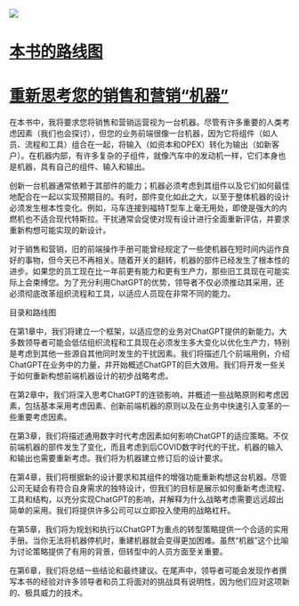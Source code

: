 ![](../images/comm.jpg)

# [本书的路线图](contents.xhtml#t_chapter03)

# [重新思考您的销售和营销“机器”](contents.xhtml#t_chapter03)

在本书中，我将要求您将销售和营销运营视为一台机器。尽管有许多重要的人类考虑因素（我们也会探讨），但您的业务前端很像一台机器，因为它将组件（如人员、流程和工具）组合在一起，将输入（如资本和OPEX）转化为输出（如新客户）。在机器内部，有许多复杂的子组件，就像汽车中的发动机一样，它们本身也是机器，具有自己的组件、输入和输出。

创新一台机器通常依赖于其部件的能力；机器必须考虑到其组件以及它们如何最佳地配合在一起以实现预期目的。有时，部件变化如此之大，以至于整体机器的设计必须发生根本性变化。例如，马车连接到福特T型车上毫无用处，即使是强大的内燃机也不适合现代特斯拉。干扰通常会促使对现有设计进行全面重新评估，并要求重新构想可能实现的新设计。

对于销售和营销，旧的前端操作手册可能曾经规定了一些使机器在短时间内运作良好的事物，但今天已不再相关。随着开关的翻转，机器的部件已经发生了根本性的进步。如果您的员工现在比一年前更有能力和更有生产力，那些旧工具现在可能实际上会束缚您。为了充分利用ChatGPT的优势，领导者不仅必须推动其采用，还必须彻底改革组织流程和工具，以适应人员现在非常不同的能力。

目录和路线图

在第1章中，我们将建立一个框架，以适应您的业务对ChatGPT提供的新能力。大多数领导者可能会低估组织流程和工具现在必须发生多大变化以优化生产力，特别是考虑到其他一些源自其他同时发生的干扰因素。我们将描述几个前端用例，介绍ChatGPT在业务中的力量，并开始概述ChatGPT的巨大效用。我们将开发一些关于如何重新构想前端机器设计的初步战略考虑。

在第2章中，我们将深入思考ChatGPT的连锁影响，并概述一些战略原则和考虑因素，包括基本采用考虑因素、创新前端机器的原则以及在业务中快速引入变革的一些重要考虑因素。

在第3章，我们将描述通用数字时代考虑因素如何影响ChatGPT的适应策略。不仅前端机器的部件发生了变化，而且考虑到后COVID数字时代的干扰，机器的输入和输出也需要重新考虑。我们将为机器建立修订后的设计要求。

在第4章，我们将根据新的设计要求和其组件的增强功能重新构想这台机器。尽管公司无疑会有符合自身需求的独特设计，但我们的目标是展示如何重新考虑流程、工具和结构，以充分实现ChatGPT的影响，并解释为什么战略考虑需要远远超出简单的采用。我们将提供许多公司可以立即投入使用的战略杠杆。

在第5章，我们将为规划和执行以ChatGPT为重点的转型策略提供一个合适的实用手册。当你无法将机器停机时，重建机器就会变得更加困难。虽然“机器”这个比喻为讨论策略提供了有用的背景，但转型中的人员方面至关重要。

在第6章，我们将总结一些结论和最终建议。在尾声中，领导者可能会发现作者撰写本书的经验对许多领导者和员工将面对的挑战具有说明性，因为他们应对这项新的、极具威力的技术。
